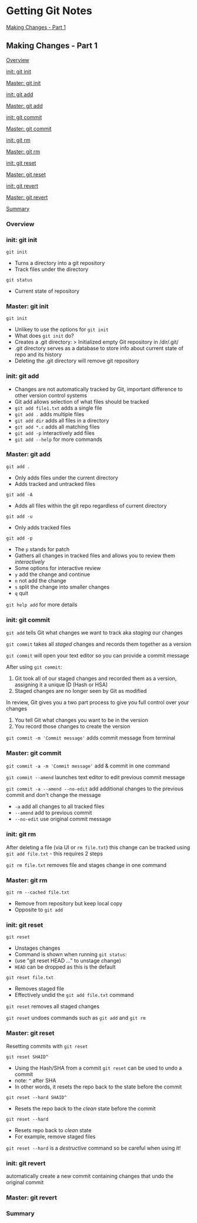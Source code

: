 # Getting Git Notes

[Making Changes - Part 1](#Making-Changes---Part-1)

## Making Changes - Part 1

[Overview](#overview)

[init: git init](#init:-git-init)

[Master: git init](#master:-git-init)

[init: git add](#init:-git-add)

[Master: git add](#master:-git-add)

[init: git commit](#init:-git-commit)

[Master: git commit](#master:-git-commit)

[init: git rm](#init:-git-rm)

[Master: git rm](#master:-git-rm)

[init: git reset](#init:-git-reset)

[Master: git reset](#master:-git-reset)

[init: git revert](#init:-git-revert)

[Master: git revert](#master:-git-revert)

[Summary](#summary)


### Overview

### init: git init

`git init`

- Turns a directory into a git repository
- Track files under the directory

`git status`

- Current state of repository

### Master: git init

`git init`

- Unlikey to use the options for `git init`
- What does `git init` do?
 - Creates a .git directory: > Initialized empty Git repository in /dir/.git/
 - .git directory serves as a database to store info about current state of repo and its history
 - Deleting the .git directory will remove git repository

### init: git add

- Changes are not automatically tracked by Git, important difference to other version control systems
- Git add allows selection of what files should be tracked
- `git add file1.txt` adds a single file
- `git add .` adds multiple files
- `git add dir` adds all files in a directory
- `git add *.c` adds all matching files
- `git add -p` interactively add files
- `git add --help` for more commands

### Master: git add

`git add .`

- Only adds files under the current directory
- Adds tracked and untracked files
 
 `git add -A`
 
- Adds all files within the git repo regardless of current directory
  
`git add -u`

- Only adds tracked files
 
 `git add -p`
 
- The `p` stands for patch
- Gathers all changes in tracked files and allows you to review them *interactively*
 - Some options for interactive review
  - `y` add the change and continue
  - `n` not add the change
  - `s` split the change into smaller changes
  - `q` quit

`git help add` for more details

### init: git commit

`git add` tells Git what changes we want to track aka *staging* our changes

`git commit` takes all *staged* changes and records them together as a version

`git commit` will open your text editor so you can provide a commit message

After using `git commit`:

1. Git took all of our staged changes and recorded them as a version, assigning it a unique ID (Hash or HSA)
2. Staged changes are no longer seen by Git as modified

In review, Git gives you a two part process to give you full control over your changes

1. You tell Git what changes you want to be in the version 
2. You record those changes to create the version

`git commit -m 'Commit message'` adds commit message from terminal

### Master: git commit

`git commit -a -m 'Commit message'` add & commit in one command

`git commit --amend` launches text editor to edit previous commit message

`git commit -a --amend --no-edit` add additional changes to the previous commit and don't change the message

- `-a` add all changes to all tracked files
- `--amend` add to previous commit
- `--no-edit` use original commit message

### init: git rm

After deleting a file (via UI or `rm file.txt`) this change can be tracked using `git add file.txt` - this requires 2 steps

`git rm file.txt` removes file and stages change in one command

### Master: git rm

`git rm --cached file.txt`

- Remove from repository but keep local copy
- Opposite to `git add`

### init: git reset

`git reset`

- Unstages changes
- Command is shown when running `git status`:
 - (use "git reset HEAD <file>..." to unstage change)
 - `HEAD` can be dropped as this is the default

`git reset file.txt`

- Removes staged file
- Effectively undid the `git add file.txt` command

`git reset` removes all staged changes

`git reset` undoes commands such as `git add` and `git rm`

### Master: git reset

Resetting commits with `git reset`

`git reset SHAID^`

- Using the Hash/SHA from a commit `git reset` can be used to undo a commit 
- note: `^` after SHA
- In other words, it resets the repo back to the state before the commit

`git reset --hard SHAID^`

- Resets the repo back to the *clean* state before the commit

`git reset --hard`

- Resets repo back to *clean* state
- For example, remove staged files

`git reset --hard` is a *destructive* command so be careful when using it!

### init: git revert

automatically create a new commit containing changes that undo the original commit

### Master: git revert

### Summary
